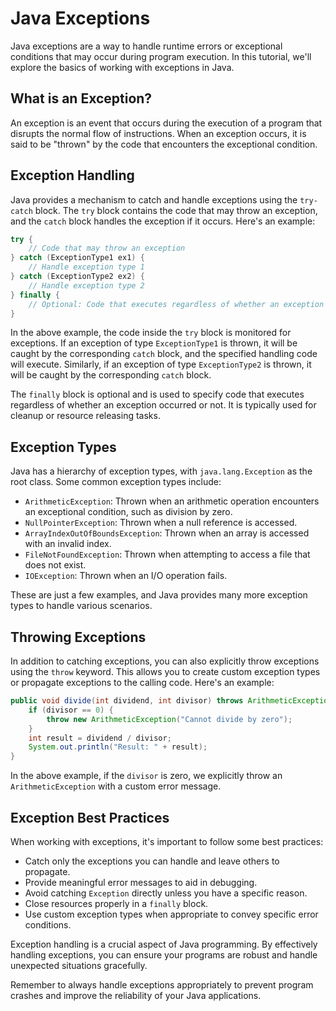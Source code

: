 # Java Exceptions

Java exceptions are a way to handle runtime errors or exceptional conditions that may occur during program execution. In this tutorial, we'll explore the basics of working with exceptions in Java.

## What is an Exception?

An exception is an event that occurs during the execution of a program that disrupts the normal flow of instructions. When an exception occurs, it is said to be "thrown" by the code that encounters the exceptional condition.

## Exception Handling

Java provides a mechanism to catch and handle exceptions using the `try-catch` block. The `try` block contains the code that may throw an exception, and the `catch` block handles the exception if it occurs. Here's an example:

```java
try {
    // Code that may throw an exception
} catch (ExceptionType1 ex1) {
    // Handle exception type 1
} catch (ExceptionType2 ex2) {
    // Handle exception type 2
} finally {
    // Optional: Code that executes regardless of whether an exception occurred or not
}
```

In the above example, the code inside the `try` block is monitored for exceptions. If an exception of type `ExceptionType1` is thrown, it will be caught by the corresponding `catch` block, and the specified handling code will execute. Similarly, if an exception of type `ExceptionType2` is thrown, it will be caught by the corresponding `catch` block.

The `finally` block is optional and is used to specify code that executes regardless of whether an exception occurred or not. It is typically used for cleanup or resource releasing tasks.

## Exception Types

Java has a hierarchy of exception types, with `java.lang.Exception` as the root class. Some common exception types include:

- `ArithmeticException`: Thrown when an arithmetic operation encounters an exceptional condition, such as division by zero.
- `NullPointerException`: Thrown when a null reference is accessed.
- `ArrayIndexOutOfBoundsException`: Thrown when an array is accessed with an invalid index.
- `FileNotFoundException`: Thrown when attempting to access a file that does not exist.
- `IOException`: Thrown when an I/O operation fails.

These are just a few examples, and Java provides many more exception types to handle various scenarios.

## Throwing Exceptions

In addition to catching exceptions, you can also explicitly throw exceptions using the `throw` keyword. This allows you to create custom exception types or propagate exceptions to the calling code. Here's an example:

```java
public void divide(int dividend, int divisor) throws ArithmeticException {
    if (divisor == 0) {
        throw new ArithmeticException("Cannot divide by zero");
    }
    int result = dividend / divisor;
    System.out.println("Result: " + result);
}
```

In the above example, if the `divisor` is zero, we explicitly throw an `ArithmeticException` with a custom error message.

## Exception Best Practices

When working with exceptions, it's important to follow some best practices:

- Catch only the exceptions you can handle and leave others to propagate.
- Provide meaningful error messages to aid in debugging.
- Avoid catching `Exception` directly unless you have a specific reason.
- Close resources properly in a `finally` block.
- Use custom exception types when appropriate to convey specific error conditions.

Exception handling is a crucial aspect of Java programming. By effectively handling exceptions, you can ensure your programs are robust and handle unexpected situations gracefully.

Remember to always handle exceptions appropriately to prevent program crashes and improve the reliability of your Java applications.

